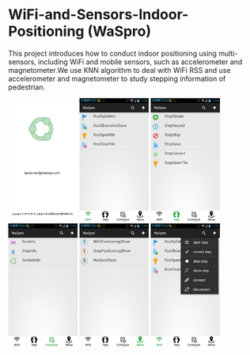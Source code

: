 # WiFi-and-Sensors-Indoor-Positioning (WaSpro)
This project introduces how to conduct indoor positioning using multi-sensors, including WiFi and mobile sensors, such as accelerometer and magnetometer.We use KNN algorithm to deal with WiFi RSS and use accelerometer and magnetometer to study stepping information of pedestrian.

<img src="res/drawable/splash_image.jpg" width="140" height="250">  <img src="res/drawable/wifi_image.jpg" width="140" height="250">  <img src="res/drawable/step_image.jpg" width="140" height="250">  <img src="res/drawable/configure_image.jpg" width="140" height="250">   <img src="res/drawable/show_image.jpg" width="140" height="250">  <img src="res/drawable/menu_image.jpg" width="140" height="250">
